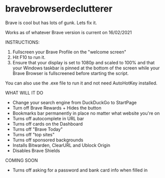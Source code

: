 # bravebrowserdeclutterer
Brave is cool but has lots of gunk. Lets fix it.

Works as of whatever Brave version is current on 16/02/2021

INSTRUCTIONS:

1. Fullscreen your Brave Profile on the "welcome screen"
2. Hit F10 to run it.
3. Ensure that your display is set to 1080p and scaled to 100% and that your Windows taskbar is pinned at the bottom of the screen while your Brave Browser is fullscreened before starting the script.

You can also use the .exe file to run it and not need AutoHotKey installed.

WHAT WILL IT DO

- Change your search engine from DuckDuckGo to StartPage
- Turn off Brave Rewards + Hides the button
- Bookmarks bar permanently in place no matter what website you're on
- Turns off autocomplete in URL bar
- Turns off cards on the Dashboard
- Turns off "Brave Today"
- Turns off "top sites"
- Turns off sponsored backgrounds
- Installs Bitwarden, ClearURL and Ublock Origin
- Disables Brave Shields

COMING SOON
- Turns off asking for a password and bank card info when filled in
